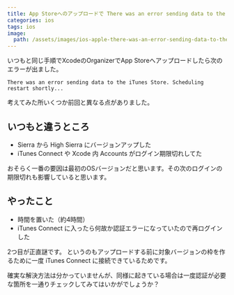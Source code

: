 ```yaml
---
title: App Storeへのアップロードで There was an error sending data to the iTunes Store. Scheduling restart shortly が出たので解決した
categories: ios
tags: ios
image:
  path: /assets/images/ios-apple-there-was-an-error-sending-data-to-the-itunes-store-scheduling-restart-shortly.png
---
```


いつもと同じ手順でXcodeのOrganizerでApp Storeへアップロードしたら次のエラーが出ました。

```
There was an error sending data to the iTunes Store. Scheduling restart shortly...
```

考えてみた所いくつか前回と異なる点がありました。

## いつもと違うところ

- Sierra から High Sierra にバージョンアップした
- iTunes Connect や Xcode 内 Accounts がログイン期限切れしてた

おそらく一番の要因は最初のOSバージョンだと思います。その次のログインの期限切れも影響していると思います。

## やったこと

- 時間を置いた（約4時間）
- iTunes Connect に入ったら何故か認証エラーになっていたので再ログインした

2つ目が正直謎です。
というのもアップロードする前に対象バージョンの枠を作るために一度 iTunes Connect に接続できているためです。

確実な解決方法は分かっていませんが、同様に起きている場合は一度認証が必要な箇所を一通りチェックしてみてはいかがでしょうか？
